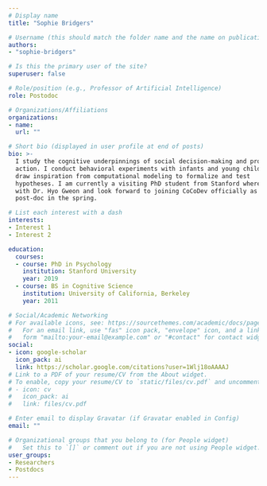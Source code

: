 ```yaml
---
# Display name
title: "Sophie Bridgers"

# Username (this should match the folder name and the name on publications)
authors:
- "sophie-bridgers"

# Is this the primary user of the site?
superuser: false

# Role/position (e.g., Professor of Artificial Intelligence)
role: Postodoc

# Organizations/Affiliations
organizations:
- name: 
  url: ""

# Short bio (displayed in user profile at end of posts)
bio: >-
  I study the cognitive underpinnings of social decision-making and prosocial
  action. I conduct behavioral experiments with infants and young children and
  draw inspiration from computational modeling to formalize and test
  hypotheses. I am currently a visiting PhD student from Stanford where I work
  with Dr. Hyo Gweon and look forward to joining CoCoDev officially as a
  post-doc in the spring.

# List each interest with a dash
interests:
- Interest 1
- Interest 2

education:
  courses:
  - course: PhD in Psychology
    institution: Stanford University
    year: 2019
  - course: BS in Cognitive Science
    institution: University of California, Berkeley
    year: 2011

# Social/Academic Networking
# For available icons, see: https://sourcethemes.com/academic/docs/page-builder/#icons
#   For an email link, use "fas" icon pack, "envelope" icon, and a link in the
#   form "mailto:your-email@example.com" or "#contact" for contact widget.
social:
- icon: google-scholar
  icon_pack: ai
  link: https://scholar.google.com/citations?user=1Wlj18oAAAAJ
# Link to a PDF of your resume/CV from the About widget.
# To enable, copy your resume/CV to `static/files/cv.pdf` and uncomment the lines below.
# - icon: cv
#   icon_pack: ai
#   link: files/cv.pdf

# Enter email to display Gravatar (if Gravatar enabled in Config)
email: ""

# Organizational groups that you belong to (for People widget)
#   Set this to `[]` or comment out if you are not using People widget.
user_groups:
- Researchers
- Postdocs
---
```

